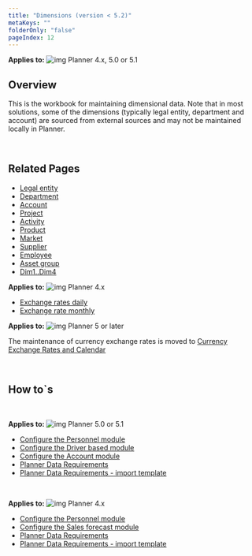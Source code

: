 ```yaml
---
title: "Dimensions (version < 5.2)"
metaKeys: ""
folderOnly: "false"
pageIndex: 12
---
```

**Applies to:** ![img](https://profitbasedocs.blob.core.windows.net/icons/yes-icon.png) Planner 4.x, 5.0 or 5.1


## Overview
This is the workbook for maintaining dimensional data. Note that in most solutions, some of the dimensions (typically legal entity, department and account) are sourced from external sources and may not be maintained locally in Planner.

<br/>

## Related Pages

-  [Legal entity](/planner/workbooks/data-management/dimensions-and-currency-exchange-rates/legal-entity-and-department)
-  [Department](/planner/workbooks/data-management/dimensions-and-currency-exchange-rates/department)
-  [Account](/planner/workbooks/data-management/dimensions-and-currency-exchange-rates/account)
-  [Project](/planner/workbooks/data-management/dimensions-and-currency-exchange-rates/project)
-  [Activity](/planner/workbooks/data-management/dimensions-and-currency-exchange-rates/activity)
-  [Product](/planner/workbooks/data-management/dimensions-and-currency-exchange-rates/product)
-  [Market](/planner/workbooks/data-management/dimensions-and-currency-exchange-rates/market)
-  [Supplier](/planner/workbooks/data-management/dimensions-and-currency-exchange-rates/supplier)
-  [Employee](/planner/workbooks/data-management/dimensions-and-currency-exchange-rates/employee)
-  [Asset group](/planner/workbooks/data-management/dimensions-and-currency-exchange-rates/asset-group)
-  [Dim1..Dim4](/planner/workbooks/data-management/dimensions-and-currency-exchange-rates/dim1-dim4)

**Applies to:** ![img](https://profitbasedocs.blob.core.windows.net/icons/yes-icon.png) Planner 4.x

-  [Exchange rates daily](/planner/workbooks/data-management/dimensions-and-currency-exchange-rates/exchange-rate-daily)
-  [Exchange rate monthly](/planner/workbooks/data-management/dimensions-and-currency-exchange-rates/exchange-rate-monthly)

**Applies to:** ![img](https://profitbasedocs.blob.core.windows.net/icons/yes-icon.png) Planner 5 or later

The maintenance of currency exchange rates is moved to [Currency Exchange Rates and Calendar](/planner/workbooks/data-management/dimensions-and-currency-exchange-rates/exchange-rate-daily)

<br/>

## How to`s

<br/>

**Applies to:** ![img](https://profitbasedocs.blob.core.windows.net/icons/yes-icon.png) Planner 5.0 or 5.1

-  [Configure the Personnel module](https://profitbasedocs.blob.core.windows.net/enduserhelp/files/v5/Planner%20Personnel%20module.pdf)<br/>
-  [Configure the Driver based module](https://profitbasedocs.blob.core.windows.net/enduserhelp/files/v5/Planner%20Sales%20Forecast%20module.pdf)<br/>
-  [Configure the Account module](https://profitbasedocs.blob.core.windows.net/enduserhelp/files/v5/Planner%20Account%20module.pdf)<br/>
-  [Planner Data Requirements](https://profitbasedocs.blob.core.windows.net/enduserhelp/files/v5/Planner%20Data%20Requirements.pdf)<br/>
-  [Planner Data Requirements - import template](https://profitbasedocs.blob.core.windows.net/enduserhelp/files/v5/Planner%20Data%20Requirements%20Template.xlsx)<br/>
<br/>

**Applies to:** ![img](https://profitbasedocs.blob.core.windows.net/icons/yes-icon.png) Planner 4.x

-  [Configure the Personnel module](https://profitbasedocs.blob.core.windows.net/enduserhelp/files/Planner%20Personnel%20module.pdf)<br/>
-  [Configure the Sales forecast module](https://profitbasedocs.blob.core.windows.net/enduserhelp/files/Planner%20Sales%20Forecast%20module.pdf)<br/>
-  [Planner Data Requirements](https://profitbasedocs.blob.core.windows.net/enduserhelp/files/Planner%20Data%20Requirements.pdf)<br/>
-  [Planner Data Requirements - import template](https://profitbasedocs.blob.core.windows.net/enduserhelp/files/Planner%20Data%20Requirements%20Template.xlsx)<br/>
<br/>
